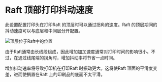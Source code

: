 Raft 顶部打印抖动速度
====
此设置配置打印头在打印Raft 的顶层时可以通过拐角的速度。Raft 的顶层期间的抖动速度可以与底层和中间层分开配置。

![顶层位于Raft中的位置](../images/raft_dimensions_simplified.svg)

由于Raft通常由长线段组成，因此增加加加速度通常对打印时间的影响很小。不过，在通过线尾端的拐角时，增加抖动率将节省一点时间。

增加抖动速率将导致打印机在打印Raft 时振动更大。这将使Raft 顶面的平滑度变差，进而使搁置在Raft 上的印刷品的底面不太平滑。

